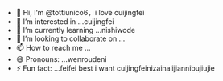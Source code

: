 - 👋 Hi, I’m @tottiunico6，i love cuijingfei
- 👀 I’m interested in ...cuijingfei
- 🌱 I’m currently learning ...nishiwode
- 💞️ I’m looking to collaborate on ...
- 📫 How to reach me ...
- 😄 Pronouns: ...wenroudeni
- ⚡ Fun fact: ...feifei best
i want cuijingfeinizainalijiannibujiujie
<!---我要你快乐我要你快乐givemeyouall
tottiunico6/tottiunico6 is a ✨ special ✨ repository because its `README.md` (this file) appears on your GitHub profile.weinizuoyiqie
You can click the Preview link to take a look at your changes.youshiyinianouzhoubei
---gushidejiejuyounijiuwanmei
>wangbujinimyheartgowithyouxiangcaonixiangzainiyindaolichongcixiangwennixiangkennixiangrinixiangnieninaizixiangcaonixiangshuinixiangwenbianniquanshenxiangtiannijiaotiannipiguxiangaisini
luguonidefeng，luohuiniyanzhong
thatisyou mylove
feifei
yaoni
haodehuaidedoushifengjing
nizaiyouduohao
waitingforwhatgoforyou
aini
youaremylife
xiangchushixuewen
niyezhidaowozuihentiao
wozenmeshouwei
nishiwoweiyi
lifeneedyou
